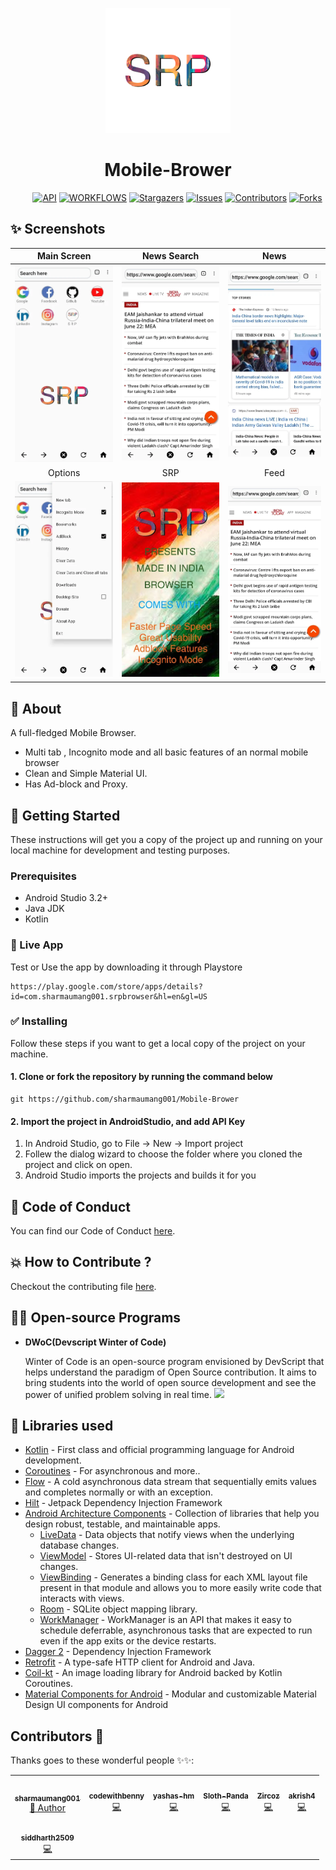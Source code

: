 <p align="center">
    <a>
    <img src="ic_launcher-playstore-removebg-preview.png" width="200" height="200"/>
    </a>
    <h1 align="center">Mobile-Brower</h1>
</p>

    
&nbsp;&nbsp;&nbsp;&nbsp;&nbsp;&nbsp;&nbsp;&nbsp;
[![API](https://img.shields.io/badge/API-21%2B-yellow?style=for-the-badge)](https://android-arsenal.com/api?level=21)
[![WORKFLOWS](https://img.shields.io/badge/Android%20CI-passing-green?style=for-the-badge)](https://github.com/sharmaumang001/Mobile-Brower/actions)
[![Stargazers](https://img.shields.io/github/stars/sharmaumang001/Mobile-Brower?style=for-the-badge)](https://github.com/sharmaumang001/Mobile-Brower/stargazers)
[![Issues](https://img.shields.io/github/issues/sharmaumang001/Mobile-Brower?style=for-the-badge)](https://github.com/sharmaumang001/Mobile-Brower/issues)
[![Contributors](https://img.shields.io/github/contributors/sharmaumang001/Mobile-Brower?style=for-the-badge)](https://img.shields.io/github/contributors/sharmaumang001/Mobile-Brower)
[![Forks](https://img.shields.io/github/forks/sharmaumang001/Mobile-Brower?style=for-the-badge)](https://github.com/sharmaumang001/Mobile-Brower/network/members)

## ✨ Screenshots

| Main Screen | News Search |  News |
|:-:|:-:|:-:|
| ![Fist](media/img3.png?raw=true) | ![3](media/img2.png?raw=true) | ![3](media/img1.png?raw=true) |
| Options |  SRP |  Feed |
| ![4](media/img4.png?raw=true) | ![5](media/img5.png?raw=true) | ![6](media/img2.png?raw=true) |

## 🌟 About
A full-fledged Mobile Browser.
- Multi tab , Incognito mode and all basic features of an normal mobile browser
- Clean and Simple Material UI.
- Has Ad-block and Proxy.

## 🚀 Getting Started
These instructions will get you a copy of the project up and running on your local machine for development and testing purposes.

### Prerequisites
*   Android Studio 3.2+
*   Java JDK
*   Kotlin

### 📱 Live App 
Test or Use the app by downloading it through Playstore
```
https://play.google.com/store/apps/details?id=com.sharmaumang001.srpbrowser&hl=en&gl=US
```
### ✅ Installing
Follow these steps if you want to get a local copy of the project on your machine.

#### 1. Clone or fork the repository by running the command below	
```
git https://github.com/sharmaumang001/Mobile-Brower
```

#### 2. Import the project in AndroidStudio, and add API Key
1.  In Android Studio, go to File -> New -> Import project
2.  Follew the dialog wizard to choose the folder where you cloned the project and click on open.
3.  Android Studio imports the projects and builds it for you

## 🧐 Code of Conduct
You can find our Code of Conduct [here](https://github.com/sharmaumang001/Mobile-Brower/blob/master/CODE_OF_CONDUCT.md).

## 💥 How to Contribute ?
Checkout the contributing file [here](https://github.com/sharmaumang001/Mobile-Brower/blob/master/CONTRIBUTING.md).

## 👨‍💻 Open-source Programs

- <strong>DWoC(Devscript Winter of Code)</strong>

    Winter of Code is an open-source program envisioned by DevScript that helps understand the paradigm of Open Source contribution. It aims to bring students into the world of open source development and see the power of unified problem solving in real time.
    <img src="https://devscript.tech/woc/img/WOC-logo.png" width="30%">




## 📃 Libraries used
- [Kotlin](https://kotlinlang.org/) - First class and official programming language for Android development.
- [Coroutines](https://kotlinlang.org/docs/reference/coroutines-overview.html) - For asynchronous and more..
- [Flow](https://kotlin.github.io/kotlinx.coroutines/kotlinx-coroutines-core/kotlinx.coroutines.flow/-flow/) - A cold asynchronous data stream that sequentially emits values and completes normally or with an exception.
- [Hilt](https://developer.android.com/training/dependency-injection/hilt-android) - Jetpack Dependency Injection Framework
- [Android Architecture Components](https://developer.android.com/topic/libraries/architecture) - Collection of libraries that help you design robust, testable, and maintainable apps.
  - [LiveData](https://developer.android.com/topic/libraries/architecture/livedata) - Data objects that notify views when the underlying database changes.
  - [ViewModel](https://developer.android.com/topic/libraries/architecture/viewmodel) - Stores UI-related data that isn't destroyed on UI changes. 
  - [ViewBinding](https://developer.android.com/topic/libraries/view-binding) - Generates a binding class for each XML layout file present in that module and allows you to more easily write code that interacts with views.
  - [Room](https://developer.android.com/topic/libraries/architecture/room) - SQLite object mapping library.
  - [WorkManager](https://developer.android.com/topic/libraries/architecture/workmanager) - WorkManager is an API that makes it easy to schedule deferrable, asynchronous tasks that are expected to run even if the app exits or the device restarts.
- [Dagger 2](https://dagger.dev/) - Dependency Injection Framework
- [Retrofit](https://square.github.io/retrofit/) - A type-safe HTTP client for Android and Java.
- [Coil-kt](https://coil-kt.github.io/coil/) - An image loading library for Android backed by Kotlin Coroutines.
- [Material Components for Android](https://github.com/material-components/material-components-android) - Modular and customizable Material Design UI components for Android

## Contributors 🌟

Thanks goes to these wonderful people ✨✨:
<table>
   <!--   ROW 1 -->
   <tr>  
    <td align="center">
        <a href="https://github.com/sharmaumang001">
          <img src="https://avatars0.githubusercontent.com/u/57462562?s=460&u=903cf0db37d202f929f53569e5df571e4fa69552&v=4" width="100px" alt=""/><br />
          <sub><b>sharmaumang001</b></sub>
        </a><br />
        <a href="https://github.com/sharmaumang001/Mobile-Brower/commits?author=sharmaumang001">
            👑 Author
        </a>
      </td>
    <td align="center">
        <a href="https://github.com/codewithbenny">
          <img src="https://avatars1.githubusercontent.com/u/64968577?s=460&u=0b0908a6072af27a5e12b638ab61cda87ab0fb8a&v=4" width="100px" alt=""/><br />
          <sub><b>codewithbenny</b></sub>
        </a><br />
        <a href="https://github.com/sharmaumang001/Mobile-Brower/commits?author=namanbirsingh">
            💻
        </a>
      </td>
    <td align="center">
        <a href="https://github.com/yashas-hm">
          <img src="https://avatars3.githubusercontent.com/u/64674824?s=460&u=db2aef01328413b1df469cfd3d2a01910d49a4d3&v=4" width="100px" alt=""/><br />
          <sub><b>yashas-hm</b></sub>
        </a><br />
        <a href="https://github.com/sharmaumang001/Mobile-Brower/commits?author=tharunc">
            💻
        </a>
      </td>
    <td align="center">
        <a href="https://github.com/Sloth-Panda">
          <img src="https://avatars2.githubusercontent.com/u/70213384?v=4" width="100px" alt=""/><br />
          <sub><b>Sloth-Panda</b></sub>
        </a><br />
        <a href="https://github.com/sharmaumang001/Mobile-Brower/commits?author=Sloth-Panda">
            💻
        </a>
      </td>
       <td align="center">
        <a href="https://github.com/Zircoz">
          <img src="https://avatars0.githubusercontent.com/u/17019944?s=460&v=4" width="100px" alt=""/><br />
          <sub><b>Zircoz</b></sub>
        </a><br />
        <a href="https://github.com/sharmaumang001/Mobile-Brower/commits?author=Zircoz">
            💻
        </a>
      </td>
   <td align="center">
        <a href="https://github.com/akrish4">
          <img src="https://avatars1.githubusercontent.com/u/61831021?s=460&u=31f7ece09fb07c20b3b97673f448e762dc0946b0&v=4" width="100px" alt=""/><br />
          <sub><b>akrish4</b></sub>
        </a><br />
        <a href="https://github.com/sharmaumang001/Mobile-Brower/commits?author=akrish4">
            💻
        </a>
      </td>
    </tr>
    <tr>
    <td align="center">
        <a href="https://github.com/siddharth2509">
          <img src="https://avatars0.githubusercontent.com/u/53047308?s=460&u=ca536e62e9461103090e42219fb4ba1e14170e03&v=4" width="100px" alt=""/><br />
          <sub><b>siddharth2509</b></sub>
        </a><br />
        <a href="https://github.com/sharmaumang001/Mobile-Brower/commits?author=siddharth2509">
            💻
        </a>
      </td>
    </tr>
</table>

